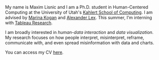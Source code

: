 My name is Maxim Lisnic and I am a Ph.D. student in Human-Centered
Computing at the University of Utah's
[Kahlert School of Computing](https://www.cs.utah.edu/). I
am advised by [Marina Kogan](http://www.mkoganresearch.com/) and [Alexander Lex](https://www.alexander-lex.net/). This summer, I'm interning with [Tableau Research](https://www.tableau.com/research).

I am broadly interested in _human-data interaction_ and _data visualization_. My research focuses on how people interpret, misinterpret, reframe, communicate with, and even spread misinformation with data and charts.

You can access my CV [here](/files/lisnic_cv.pdf).
